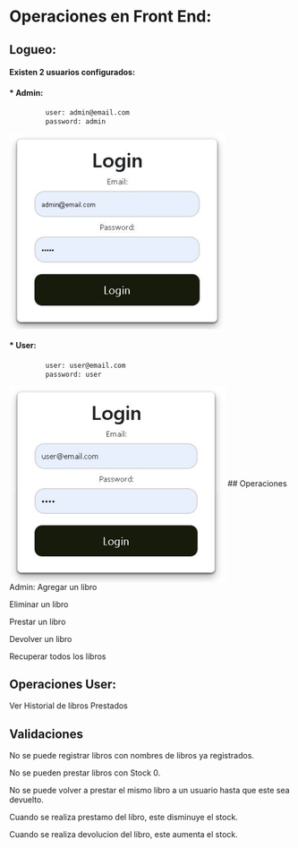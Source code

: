 # Operaciones en Front End:



## Logueo: 
####  Existen 2 usuarios configurados: 
####   * Admin:
             user: admin@email.com
             password: admin
<img align="center" src="https://github.com/GregHowe/LibraryFrontEnd/blob/main/images/loginAdmin.JPG" height="350" />             
             
####   * User:  
             user: user@email.com
             password: user
<img align="center" src="https://github.com/GregHowe/LibraryFrontEnd/blob/main/images/loginUser.JPG" height="350" />                          
## Operaciones Admin:
Agregar un libro


Eliminar un libro


Prestar un libro


Devolver un libro


Recuperar todos los libros


## Operaciones User:
Ver Historial de libros Prestados

## Validaciones
No se puede registrar libros con nombres de libros ya registrados.

No se pueden prestar libros con Stock 0.

No se puede volver a prestar el mismo libro a un usuario hasta que este sea devuelto.

Cuando se realiza prestamo del libro, este disminuye el stock.

Cuando se realiza devolucion del libro, este aumenta el stock.





